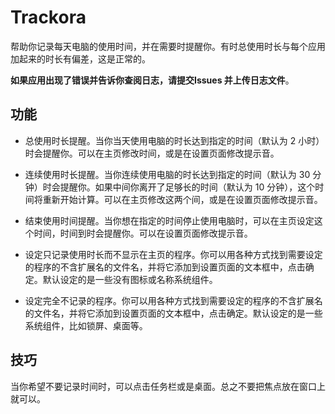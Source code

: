 ﻿# Trackora

帮助你记录每天电脑的使用时间，并在需要时提醒你。有时总使用时长与每个应用加起来的时长有偏差，这是正常的。

**如果应用出现了错误并告诉你查阅日志，请提交Issues 并上传日志文件**。

## 功能

- 总使用时长提醒。当你当天使用电脑的时长达到指定的时间（默认为 2 小时）时会提醒你。可以在主页修改时间，或是在设置页面修改提示音。

- 连续使用时长提醒。当你连续使用电脑的时长达到指定的时间（默认为 30 分钟）时会提醒你。如果中间你离开了足够长的时间（默认为 10 分钟），这个时间将重新开始计算。可以在主页修改这两个间，或是在设置页面修改提示音。

- 结束使用时间提醒。当你想在指定的时间停止使用电脑时，可以在主页设定这个时间，时间到时会提醒你。可以在设置页面修改提示音。

- 设定只记录使用时长而不显示在主页的程序。你可以用各种方式找到需要设定的程序的不含扩展名的文件名，并将它添加到设置页面的文本框中，点击确定。默认设定的是一些没有图标或名称系统组件。

- 设定完全不记录的程序。你可以用各种方式找到需要设定的程序的不含扩展名的文件名，并将它添加到设置页面的文本框中，点击确定。默认设定的是一些系统组件，比如锁屏、桌面等。

## 技巧

当你希望不要记录时间时，可以点击任务栏或是桌面。总之不要把焦点放在窗口上就可以。
